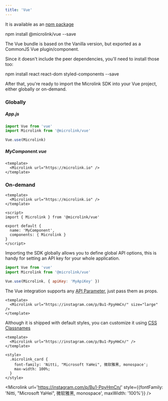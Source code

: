 ```yaml
---
title: 'Vue'
---
```


It is available as an [npm package](https://www.npmjs.com/package/@microlink/vue)

<Terminal>npm install @microlink/vue --save</Terminal>

The Vue bundle is based on the Vanilla version, but exported as a CommonJS Vue plugin/component.

Since it doesn't include the peer dependencies, you'll need to install those too:

<Terminal>npm install react react-dom styled-components --save</Terminal>

After that, you're ready to import the Microlink SDK into your Vue project, either globally or on-demand.

### Globally

##### App.js
```js
import Vue from 'vue'
import Microlink from '@microlink/vue'

Vue.use(Microlink)
```

##### MyComponent.vue
```vue
<template>
  <Microlink url="https://microlink.io" />
</template>
```

### On-demand

```vue
<template>
  <Microlink url="https://microlink.io" />
</template>

<script>
import { Microlink } from '@microlink/vue'

export default {
  name: 'MyComponent',
  components: { Microlink }
}
</script>
```

Importing the SDK globally allows you to define global API options, this is handy for setting an API key for your whole application.

```js
import Vue from 'vue'
import Microlink from '@microlink/vue'

Vue.use(Microlink, { apiKey: 'MyApiKey' })
```

The Vue integration supports any [API Parameter](/api-parameter), just pass them as props.

```vue
<template>
  <Microlink url="https://instagram.com/p/Bu1-PpyHmCn/" size="large" />
</template>
```

<Microlink url='https://instagram.com/p/Bu1-PpyHmCn/' size="large" />

Although it is shipped with default styles, you can customize it using [CSS Classnames](docs/sdk/getting-started/considerations/#css-classnames)

```vue
<template>
  <Microlink url="https://instagram.com/p/Bu1-PpyHmCn/" />
</template>

<style>
  .microlink_card {
    font-family: 'Nitti, "Microsoft YaHei", 微软雅黑, monospace';
    max-width: 100%;
  }
</style>
```

<Microlink url='https://instagram.com/p/Bu1-PpyHmCn/' style={{fontFamily: 'Nitti, "Microsoft YaHei", 微软雅黑, monospace', maxWidth: '100%'}} />
